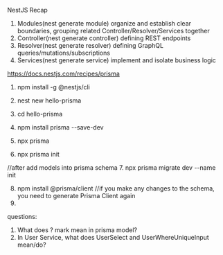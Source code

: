 NestJS Recap
1. Modules(nest generate module) organize and establish clear boundaries, grouping related Controller/Resolver/Services together
2. Controller(nest generate controller) defining REST endpoints
3. Resolver(nest generate resolver) defining GraphQL queries/mutations/subscriptions
4. Services(nest generate service) implement and isolate business logic

https://docs.nestjs.com/recipes/prisma
1. npm install -g @nestjs/cli
2. nest new hello-prisma

3. cd hello-prisma
4. npm install prisma --save-dev

5. npx prisma
6. npx prisma init

//after add models into prisma schema
7. npx prisma migrate dev --name init

8. npm install @prisma/client
//if you make any changes to the schema, you need to generate Prisma Client again
9. 

questions:
1. What does ? mark mean in prisma model?
2. In User Service, what does UserSelect and UserWhereUniqueInput mean/do?